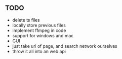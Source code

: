 ## TODO ##
- delete ts files
- locally store previous files
- implement ffmpeg in code
- support for windows and mac
- GUI
- just take url of page, and search network ourselves
- throw it all into an web api
